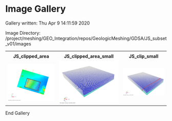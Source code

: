 # Image Gallery 

Gallery written: Thu Apr  9 14:11:59 2020

Image Directory: /project/meshing/GEO_Integration/repos/GeologicMeshing/GDSA/JS_subset_v01/images


|  |  |   | 
| :---: | :---: | :---:  | 
|  |  |   | 
|  **JS_clipped_area** |  **JS_clipped_area_small** |  **JS_clip_small**  | 
| <img width="400" src="JS_clipped_area.png"> | <img width="400" src="JS_clipped_area_small.png"> | <img width="400" src="JS_clip_small.png">  | 


End Gallery
